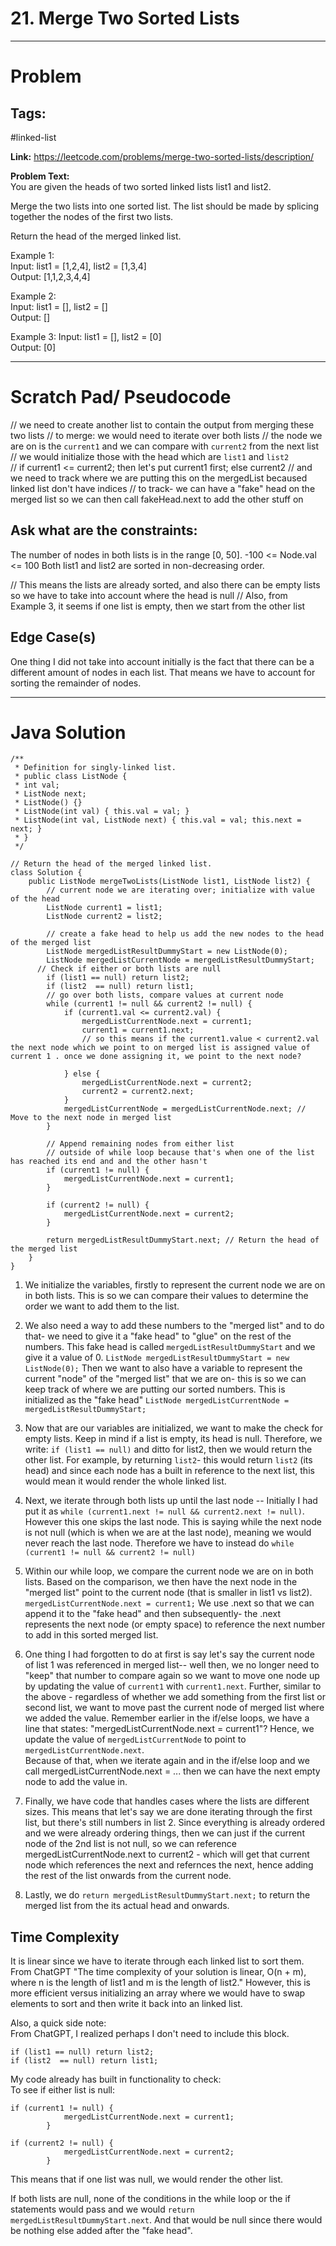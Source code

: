 # 21. Merge Two Sorted Lists

---

# Problem 

## Tags: 
#linked-list 

**Link:**  https://leetcode.com/problems/merge-two-sorted-lists/description/

**Problem Text:**   
You are given the heads of two sorted linked lists list1 and list2.

Merge the two lists into one sorted list. The list should be made by splicing together the nodes of the first two lists.

Return the head of the merged linked list.

 

Example 1:  
Input: list1 = [1,2,4], list2 = [1,3,4]  
Output: [1,1,2,3,4,4]  

Example 2:  
Input: list1 = [], list2 = []  
Output: []  

Example 3: 
Input: list1 = [], list2 = [0]  
Output: [0]  




---

# Scratch Pad/ Pseudocode

// we need to create another list to contain the output from merging these two lists
// to merge: we would need to iterate over both lists 
// the node we are on is the `current1` and we can compare with `current2` from the next list 
// we would initialize those with the head which are `list1` and `list2`    
// if current1 <= current2; then let's put current1 first; else current2
// and we need to track where we are putting this on the mergedList becaused linked list don't have indices
// to track- we can have a "fake" head on the merged list so we can then call fakeHead.next to add the other stuff on


## Ask what are the constraints:

The number of nodes in both lists is in the range [0, 50].
-100 <= Node.val <= 100
Both list1 and list2 are sorted in non-decreasing order.

// This means the lists are already sorted, and also there can be empty lists so we have to take into account where the head is null 
// Also, from Example 3, it seems if one list is empty, then we start from the other list 

## Edge Case(s)
One thing I did not take into account initially is the fact that there can be a different amount of nodes in each list. That means we have to account for sorting the remainder of nodes. 


---

# Java Solution

```
/**
 * Definition for singly-linked list.
 * public class ListNode {
 * int val;
 * ListNode next;
 * ListNode() {}
 * ListNode(int val) { this.val = val; }
 * ListNode(int val, ListNode next) { this.val = val; this.next = next; }
 * }
 */

// Return the head of the merged linked list.
class Solution {
    public ListNode mergeTwoLists(ListNode list1, ListNode list2) {
        // current node we are iterating over; initialize with value of the head 
        ListNode current1 = list1;
        ListNode current2 = list2;

        // create a fake head to help us add the new nodes to the head of the merged list 
        ListNode mergedListResultDummyStart = new ListNode(0); 
        ListNode mergedListCurrentNode = mergedListResultDummyStart;
      // Check if either or both lists are null
        if (list1 == null) return list2;
        if (list2  == null) return list1;
        // go over both lists, compare values at current node 
        while (current1 != null && current2 != null) {
            if (current1.val <= current2.val) {
                mergedListCurrentNode.next = current1;
                current1 = current1.next;
                // so this means if the current1.value < current2.val the next node which we point to on merged list is assigned value of current 1 . once we done assigning it, we point to the next node?

            } else {
                mergedListCurrentNode.next = current2;
                current2 = current2.next;
            }
            mergedListCurrentNode = mergedListCurrentNode.next; // Move to the next node in merged list
        }
        
        // Append remaining nodes from either list
        // outside of while loop because that's when one of the list has reached its end and and the other hasn't 
        if (current1 != null) {
            mergedListCurrentNode.next = current1;
        }
        
        if (current2 != null) {
            mergedListCurrentNode.next = current2;
        }

        return mergedListResultDummyStart.next; // Return the head of the merged list 
    }
}
```
1. We initialize the variables, firstly to represent the current node we are on in both lists. This is so we can compare their values to determine the order we want to add them to the list. 

2. We also need a way to add these numbers to the "merged list" and to do that- we need to give it a "fake head" to "glue" on the rest of the numbers. This fake head is called `mergedListResultDummyStart` and we give it a value of 0. 
`ListNode mergedListResultDummyStart = new ListNode(0);`
Then we want to also have a variable to represent the current "node" of the "merged list" that we are on- this is so we can keep track of where we are putting our sorted numbers. This is initialized as the "fake head"
`ListNode mergedListCurrentNode = mergedListResultDummyStart;`

3. Now that are our variables are initialized, we want to make the check for empty lists. Keep in mind if a list is empty, its head is null. 
Therefore, we write: `if (list1 == null)` and ditto for list2, then we would return the other list. For example, by returning `list2`- this would return `list2` (its head) and since each node has a built in reference to the next list, this would mean it would render the whole linked list. 

4. Next, we iterate through both lists up until the last node -- 
Initially I had put it as `while (current1.next != null && current2.next != null)`. However this one skips the last node. This is saying while the next node is not null (which is when we are at the last node), meaning we would never reach the last node.
Therefore we have to instead do `while (current1 != null && current2 != null)`

5. Within our while loop, we compare the current node we are on in both lists. Based on the comparison, we then have the next node in the "merged list" point to the current node (that is smaller in list1 vs list2). 
`mergedListCurrentNode.next = current1;`
We use .next so that we can append it to the "fake head" and then subsequently- the .next represents the next node (or empty space) to reference the next number to add in this sorted merged list.

6. One thing I had forgotten to do at first is say let's say the current node of list 1 was referenced in merged list-- well then, we no longer need to "keep" that number to compare again so we want to move one node up by updating the value of `current1` with `current1.next`.
Further, similar to the above - regardless of whether we add something from the first list or second list, we want to move past the current node of merged list where we added the value. Remember earlier in the if/else loops, we have a line that states: "mergedListCurrentNode.next = current1"?  Hence, we update the value of `mergedListCurrentNode` to point to `mergedListCurrentNode.next`.  
Because of that, when we iterate again and in the if/else loop and we call mergedListCurrentNode.next = ... then we can have the next empty node to add the value in. 

7. Finally, we have code that handles cases where the lists are different sizes. This means that let's say we are done iterating through the first list, but there's still numbers in list 2. Since everything is already ordered and we were already ordering things, then we can just if the current node of the 2nd list is not null, so we can reference mergedListCurrentNode.next to current2 - which will get that current node which references the next and refernces the next, hence adding the rest of the list onwards from the current node. 

8. Lastly, we do  `return mergedListResultDummyStart.next;` to return the merged list from the its actual head and onwards. 


## Time Complexity 
It is linear since we have to iterate through each linked list to sort them. From ChatGPT "The time complexity of your solution is linear, O(n + m), where n is the length of list1 and m is the length of list2."
However, this is more efficient versus initializing an array where we would have to swap elements to sort and then write it back into an linked list. 

Also, a quick side note:  
From ChatGPT, I realized perhaps I don't need to include this block. 

```
if (list1 == null) return list2;
if (list2  == null) return list1;
```

My code already has built in functionality to check:  
To see if either list is null:  

```
if (current1 != null) {
            mergedListCurrentNode.next = current1;
        }
        
if (current2 != null) {
            mergedListCurrentNode.next = current2;
        }

```
This means that if one list was null, we would render the other list. 

If both lists are null, none of the conditions in the while loop or the if statements would pass and we would `return mergedListResultDummyStart.next`. 
And that would be null since there would be nothing else added after the "fake head".

